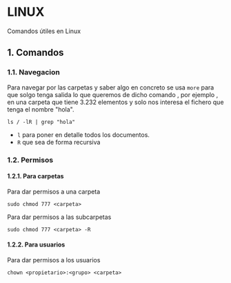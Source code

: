 # LINUX
Comandos útiles en Linux
## 1. Comandos
### 1.1. Navegacion
Para navegar por las carpetas y saber algo en concreto se usa
`more` para que solgo tenga salida lo que queremos de dicho 
comando , por ejemplo , en una carpeta que tiene 3.232 elementos
y solo nos interesa el fichero que tenga el nombre "hola".
```
ls / -lR | grep "hola"
```
 * `l` para poner en detalle todos los documentos.
 * `R` que sea de forma recursiva
### 1.2. Permisos
#### 1.2.1. Para carpetas
Para dar permisos a una carpeta 
```
sudo chmod 777 <carpeta>
```
Para dar permisos a las subcarpetas
```
sudo chmod 777 <carpeta> -R
```
#### 1.2.2. Para usuarios
Para dar permisos a los usuarios
```
chown <propietario>:<grupo> <carpeta> 
```
